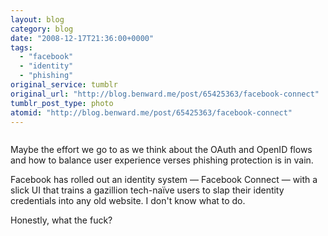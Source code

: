 ```yaml
---
layout: blog
category: blog
date: "2008-12-17T21:36:00+0000"
tags:
  - "facebook"
  - "identity"
  - "phishing"
original_service: tumblr
original_url: "http://blog.benward.me/post/65425363/facebook-connect"
tumblr_post_type: photo
atomid: "http://blog.benward.me/post/65425363/facebook-connect"
---
```

<figure class="photo">
  <img src="http://benward.me/res/tumblr/media/65425363/0.jpg" alt="">
</figure>

Maybe the effort we go to as we think about the OAuth and OpenID flows and how to balance user experience verses phishing protection is in vain.

Facebook has rolled out an identity system  — Facebook Connect — with a slick UI that trains a gazillion tech-naïve users to slap their identity credentials into any old website. I don't know what to do.

Honestly, what the fuck?